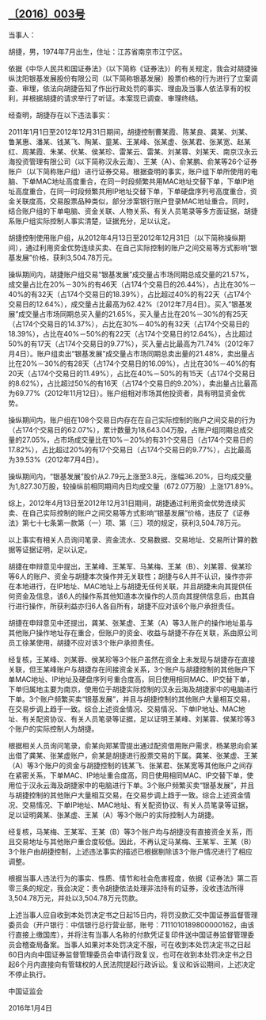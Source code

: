 ## [〔2016〕003号](http://www.csrc.gov.cn/pub/zjhpublic/G00306212/201603/t20160311_294103.htm)



   当事人：
   
胡捷，男，1974年7月出生，住址：江苏省南京市江宁区。

依据《中华人民共和国证券法》（以下简称《证券法》）的有关规定，我会对胡捷操纵沈阳银基发展股份有限公司（以下简称银基发展）股票价格的行为进行了立案调查、审理，依法向胡捷告知了作出行政处罚的事实、理由及当事人依法享有的权利，并根据胡捷的请求举行了听证。本案现已调查、审理终结。

经查明，胡捷存在以下违法事实：

2011年1月1日至2012年12月31日期间，胡捷控制曹某霞、陈某良、龚某、刘某、鲁某惠、潘某、钱某飞、陶某、童某、王某峰、张某虚、张某君、张某宽、赵某红、周某霞、朱某、伏某、侯某珍、雷某云、雷某、刘某蓉、刘某天、南京汉永云海投资管理有限公司（以下简称汉永云海）、王某（A）、俞某鹏、俞某等26个证券账户（以下简称账户组）进行证券交易。根据查明的事实，账户组下单所使用的电脑、下单MAC地址高度重合，在同一时段频繁共用MAC地址交替下单，下单IP地址高度重合，在同一时段频繁共用IP地址交替下单，下单硬盘序列号高度重合，资金关联度高，交易股票品种类似，部分涉案银行账户登录MAC地址重合。同时，结合账户组的下单电脑、资金关联、人物关系、有关人员笔录等多方面证据，胡捷系账户组实际控制人事实清楚，证据充分，足以认定。

胡捷控制使用账户组，从2012年4月13日至2012年12月31日（以下简称操纵期间），通过利用资金优势连续买卖、在自己实际控制的账户之间交易等方式影响“银基发展”价格，获利3,504.78万元。

操纵期间内，胡捷账户组交易“银基发展”成交量占市场同期总成交量的21.57%，成交量占比在20%－30%的有46天（占174个交易日的26.44%），占比在30%－40%的有32天（占174个交易日的18.39%），占比超过40%的有22天（占174个交易日的12.64%），成交量占比最高为62.42%（2012年7月4日）。买入“银基发展”成交量占市场同期总买入量的21.65%，买入量占比在20%－30%的有25天（占174个交易日的14.37%），占比在30%－40%的有32天（占174个交易日的18.39%），占比在40%－50%的有22天（占174个交易日的12.64%），占比超过50%的有17天（占174个交易日的9.77%），买入量占比最高为71.74%（2012年7月4日）。账户组卖出“银基发展”成交量占市场同期总卖出量的21.48%，卖出量占比在20%－30%的有28天（占174个交易日的16.09%），占比在30%－40%的有20天（占174个交易日的11.49%），占比在40%－50%的有15天（占174个交易日的8.62%），占比超过50%的有16天（占174个交易日的9.20%），卖出量占比最高为69.77%（2012年11月12日）。账户组相对市场其他投资者，具有明显资金优势。

操纵期间内，账户组在108个交易日内存在在自己实际控制的账户之间交易的行为（占174个交易日的62.07%），累计数量为18,643.04万股，占账户组同期总成交量的27.05%，占市场成交量比在10%－20%的有31个交易日（占174个交易日的17.82%），占比超过20%的有17个交易日（占174个交易日的9.77%），占比最高为39.53%（2012年7月4日）。

操纵期间内，“银基发展”股价从2.79元上涨至3.8元，涨幅36.20%，日均成交量为1,827.30万股，较操纵前相同期间内日均成交量（672.07万股）上涨171.89%。

综上，2012年4月13日至2012年12月31日期间，胡捷通过利用资金优势连续买卖、在自己实际控制的账户之间交易等方式影响“银基发展”价格，违反了《证券法》第七十七条第一款第（一）项、第（三）项的规定，获利3,504.78万元。

以上事实有相关人员询问笔录、资金流水、交易数据、交易地址、交易所计算的数据等证据证明，足以认定。

胡捷在申辩意见中提出，王某峰、王某军、马某梅、王某（B）、刘某蓉、侯某珍等6人的账户、资金与胡捷本次操作并无关联性；胡捷与6人并不认识，操作亦非在本地进行，在IP地址、MAC地址上与胡捷无任何关联，并且胡捷未向其提供任何资金及信息，该6人的操作系其他知道本次操作的人员向其提供信息后，由其自行进行操作，所获利益亦归6人各自所有，胡捷不应对该6个账户承担责任。

胡捷在申辩意见中还提出，龚某、张某虚、王某（A）等3人账户的操作地址虽与其他账户操作地址存在重合，但账户的资金、收益与胡捷不存在关联，系由原公司员工徐某使用，胡捷不应对该3个账户承担责任。

经复核，王某峰、刘某蓉、侯某珍等3个账户虽然在资金上未发现与胡捷存在直接关联，但王某峰账户与胡捷存在间接资金关系，3个账户与胡捷控制的其他账户下单MAC地址、IP地址及硬盘序列号重合度高，同日使用相同MAC、IP交替下单，下单归属地主要为南京，使用位于胡捷实际控制的汉永云海及胡捷家中的电脑进行下单。3个账户频繁买卖“银基发展”，并且与胡捷控制的其他账户大量相互交易，在交易步调上趋于一致。综合上述资金情况、交易情况、下单IP地址、MAC地址、有关配资协议、有关人员笔录等证据，足以证明王某峰、刘某蓉、侯某珍等3个账户的实际控制人为胡捷。

根据相关人员询问笔录，俞某向郑某雪提出通过配资借用账户需求，杨某恩向俞某出借了龚某、张某虚账户，俞某是胡捷进行股票交易的下属。龚某、张某虚、王某（A）等3个账户的资金与胡捷控制的钱某飞、张某君、张某宽等其他账户之间存在紧密关系，下单MAC、IP地址重合度高，同日使用相同MAC、IP交替下单，使用位于汉永云海及胡捷家中的电脑进行下单。3个账户频繁买卖“银基发展”，并且与胡捷控制的其他账户大量相互交易，在交易步调上趋于一致。综合上述资金情况、交易情况、下单IP地址、MAC地址、有关配资协议、有关人员笔录等证据，足以证明龚某、张某虚、王某（A）等3个账户的实际控制人为胡捷。

经复核，马某梅、王某军、王某（B）等3个账户均与胡捷没有直接资金关系，而且交易地址与其他账户重合度较低。因此，不再认定马某梅、王某军、王某（B）3个账户由胡捷控制，上述违法事实的描述已根据剔除该3个账户情况进行了相应调整。

根据当事人违法行为的事实、性质、情节和社会危害程度，依据《证券法》第二百零三条的规定，我会决定：责令胡捷依法处理非法持有的证券，没收违法所得3,504.78万元，并处以3,504.78万元罚款。

上述当事人应自收到本处罚决定书之日起15日内，将罚没款汇交中国证券监督管理委员会（开户银行：中信银行总行营业部，账号：7111010189800000162，由该行直接上缴国库），并将注有当事人名称的付款凭证复印件送中国证券监督管理委员会稽查局备案。当事人如果对本处罚决定不服，可在收到本处罚决定书之日起60日内向中国证券监督管理委员会申请行政复议，也可在收到本处罚决定书之日起6个月内直接向有管辖权的人民法院提起行政诉讼。复议和诉讼期间，上述决定不停止执行。

 

 

 

 

中国证监会      

2016年1月4日    